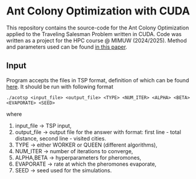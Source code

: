# Ant Colony Optimization with CUDA

This repository contains the source-code for the Ant Colony Optimization applied to the Traveling Salesman Problem written in CUDA.
Code was written as a project for the HPC course @ MIMUW (2024/2025). Method and parameters used can be found 
[in this paper](https://doi.org/10.1016/j.jpdc.2012.01.002).

## Input
Program accepts the files in TSP format, definition of which can be found [here](http://comopt.ifi.uni-heidelberg.de/software/TSPLIB95/).
It should be run with following format 
```
./acotsp <input_file> <output_file> <TYPE> <NUM_ITER> <ALPHA> <BETA> <EVAPORATE> <SEED>

```
where
1. input_file -> TSP input,
2. output_file -> output file for the answer with format: first line - total distance, second line - visited cities.
3. TYPE -> either WORKER or QUEEN (different algorithms),
4. NUM_ITER -> number of iterations to converge,
5. ALPHA,BETA -> hyperparameters for pheromones,
6. EVAPORATE -> rate at which the pheromones evaporate,
7. SEED -> seed used for the simulations.